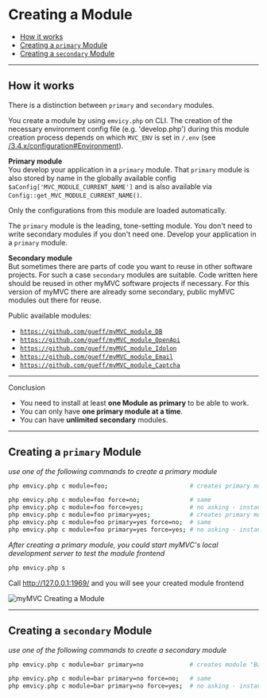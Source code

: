 
# Creating a Module

- [How it works](#how-it-works)
- [Creating a `primary` Module](#creating-a-primary-module)
- [Creating a `secondary` Module](#creating-a-secondary-module)

---

<a id="how-it-works"></a>
## How it works

There is a distinction between `primary` and `secondary` modules.

You create a module by using `emvicy.php` on CLI. The creation of the necessary environment config file (e.g. 'develop.php') during this module creation process depends on which `MVC_ENV` is set in `/.env` (see [/3.4.x/configuration#Environment](/3.4.x/configuration#Environment)).

**Primary module**    
You develop your application in a `primary` module.
That `primary` module is also stored by name in the globally available config `$aConfig['MVC_MODULE_CURRENT_NAME']` and is also available via `Config::get_MVC_MODULE_CURRENT_NAME()`.

Only the configurations from this module are loaded automatically.

The `primary` module is the leading, tone-setting module.
You don't need to write secondary modules if you don't need one. Develop your application in a `primary` module.

**Secondary module**  
But sometimes there are parts of code you want to reuse in other software projects.
For such a case `secondary` modules are suitable. Code written here should be reused in other myMVC software projects if necessary.
For this version of myMVC there are already some secondary, public myMVC modules out there for reuse.

Public available modules:  
- <a href="https://github.com/gueff/myMVC_module_DB" target="_blank">`https://github.com/gueff/myMVC_module_DB`</a>
- <a href="https://github.com/gueff/myMVC_module_OpenApi" target="_blank">`https://github.com/gueff/myMVC_module_OpenApi`</a>
- <a href="https://github.com/gueff/myMVC_module_Idolon" target="_blank">`https://github.com/gueff/myMVC_module_Idolon`</a>
- <a href="https://github.com/gueff/myMVC_module_Email" target="_blank">`https://github.com/gueff/myMVC_module_Email`</a>
- <a href="https://github.com/gueff/myMVC_module_Captcha" target="_blank">`https://github.com/gueff/myMVC_module_Captcha`</a>

---

Conclusion

- You need to install at least **one Module as primary** to be able to work.
- You can only have **one primary module at a time**.
- You can have **unlimited secondary** modules.

---

<a id="creating-a-primary-module"></a>
## Creating a `primary` Module

_use one of the following commands to create a primary module_  
~~~bash
php emvicy.php c module=foo;                       # creates primary module "Foo"; asks if modulename is correct
~~~
~~~bash
php emvicy.php c module=foo force=no;              # same
php emvicy.php c module=foo force=yes;             # no asking - instantly creating of primary module "Foo"
php emvicy.php c module=foo primary=yes;           # creates primary module "Foo"; asks if modulename is correct
php emvicy.php c module=foo primary=yes force=no;  # same
php emvicy.php c module=foo primary=yes force=yes; # no asking - instantly creating of primary module "Foo"
~~~

_After creating a primary module, you could start myMVC's local development server to test the module frontend_
~~~bash
php emvicy.php s
~~~

Call http://127.0.0.1:1969/ and you will see your created module frontend

![myMVC Creating a Module](/doc/3.4.x/getting-started/mymvc-creating-a-module.png)

---

<a id="creating-a-secondary-module"></a>
## Creating a `secondary` Module

_use one of the following commands to create a secondary module_
~~~bash
php emvicy.php c module=bar primary=no             # creates module "Bar" as a secondary module; asks if modulename is correct
~~~
~~~bash
php emvicy.php c module=bar primary=no force=no;   # same
php emvicy.php c module=bar primary=no force=yes;  # no asking - instantly creating of secondary module "Baz"
~~~

